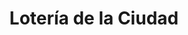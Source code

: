 ---
title: "Lotería de la Ciudad"
url: /ciudad-autonoma-de-buenos-aires/loteria-de-la-ciudad-avenida-acoyte-3/
shop: Lotterie
---
